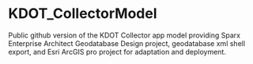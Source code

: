 # KDOT_CollectorModel
Public github version of the KDOT Collector app model providing Sparx Enterprise Architect Geodatabase Design project, geodatabase xml shell export, and Esri ArcGIS pro project for adaptation and deployment. 
